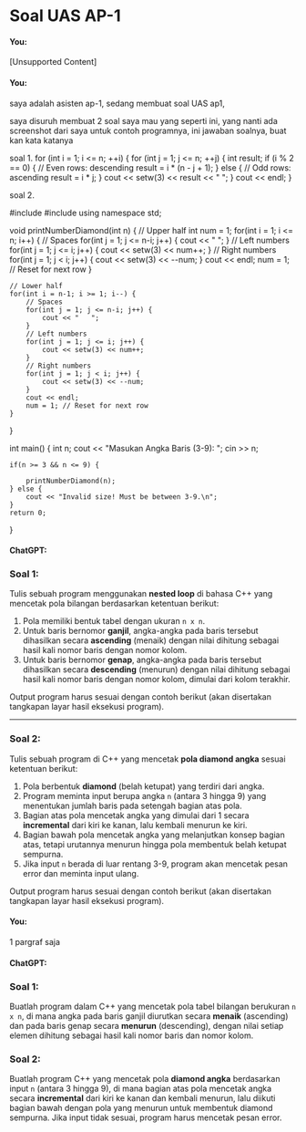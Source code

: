# Soal UAS AP-1

#### You:
[Unsupported Content]

#### You:
saya adalah asisten ap-1, sedang membuat soal UAS ap1, 

saya disuruh membuat 2 soal
saya mau yang seperti ini, yang nanti ada screenshot dari saya untuk contoh programnya,
ini jawaban soalnya, buat kan kata katanya

soal 1.
 for (int i = 1; i <= n; ++i) {
        for (int j = 1; j <= n; ++j) {
            int result;
            if (i % 2 == 0) {
                // Even rows: descending
                result = i * (n - j + 1);
            } else {
                // Odd rows: ascending
                result = i * j;
            }
            cout << setw(3) << result << " ";
        }
        cout << endl;
    }

soal 2. 

#include <iostream>
#include <iomanip>
using namespace std;

void printNumberDiamond(int n) {
    // Upper half
    int num = 1;
    for(int i = 1; i <= n; i++) {
        // Spaces
        for(int j = 1; j <= n-i; j++) {
            cout << "   ";
        }
        // Left numbers
        for(int j = 1; j <= i; j++) {
            cout << setw(3) << num++;
        }
        // Right numbers
        for(int j = 1; j < i; j++) {
            cout << setw(3) << --num;
        }
        cout << endl;
        num = 1; // Reset for next row
    }
    
    // Lower half
    for(int i = n-1; i >= 1; i--) {
        // Spaces
        for(int j = 1; j <= n-i; j++) {
            cout << "   ";
        }
        // Left numbers
        for(int j = 1; j <= i; j++) {
            cout << setw(3) << num++;
        }
        // Right numbers
        for(int j = 1; j < i; j++) {
            cout << setw(3) << --num;
        }
        cout << endl;
        num = 1; // Reset for next row
    }
}

int main() {
    int n;
    cout << "Masukan Angka Baris (3-9): ";
    cin >> n;
   
    
    if(n >= 3 && n <= 9) {
    
        printNumberDiamond(n);
    } else {
        cout << "Invalid size! Must be between 3-9.\n";
    }
    return 0;
}




#### ChatGPT:
### Soal 1:

Tulis sebuah program menggunakan **nested loop** di bahasa C++ yang mencetak pola bilangan berdasarkan ketentuan berikut:

1. Pola memiliki bentuk tabel dengan ukuran `n x n`.
2. Untuk baris bernomor **ganjil**, angka-angka pada baris tersebut dihasilkan secara **ascending** (menaik) dengan nilai dihitung sebagai hasil kali nomor baris dengan nomor kolom.
3. Untuk baris bernomor **genap**, angka-angka pada baris tersebut dihasilkan secara **descending** (menurun) dengan nilai dihitung sebagai hasil kali nomor baris dengan nomor kolom, dimulai dari kolom terakhir.

Output program harus sesuai dengan contoh berikut (akan disertakan tangkapan layar hasil eksekusi program).

---

### Soal 2:

Tulis sebuah program di C++ yang mencetak **pola diamond angka** sesuai ketentuan berikut:

1. Pola berbentuk **diamond** (belah ketupat) yang terdiri dari angka.
2. Program meminta input berupa angka `n` (antara 3 hingga 9) yang menentukan jumlah baris pada setengah bagian atas pola.
3. Bagian atas pola mencetak angka yang dimulai dari 1 secara **incremental** dari kiri ke kanan, lalu kembali menurun ke kiri.
4. Bagian bawah pola mencetak angka yang melanjutkan konsep bagian atas, tetapi urutannya menurun hingga pola membentuk belah ketupat sempurna.
5. Jika input `n` berada di luar rentang 3-9, program akan mencetak pesan error dan meminta input ulang.

Output program harus sesuai dengan contoh berikut (akan disertakan tangkapan layar hasil eksekusi program).


#### You:
1 pargraf saja

#### ChatGPT:
### Soal 1:

Buatlah program dalam C++ yang mencetak pola tabel bilangan berukuran `n x n`, di mana angka pada baris ganjil diurutkan secara **menaik** (ascending) dan pada baris genap secara **menurun** (descending), dengan nilai setiap elemen dihitung sebagai hasil kali nomor baris dan nomor kolom.

### Soal 2:

Buatlah program C++ yang mencetak pola **diamond angka** berdasarkan input `n` (antara 3 hingga 9), di mana bagian atas pola mencetak angka secara **incremental** dari kiri ke kanan dan kembali menurun, lalu diikuti bagian bawah dengan pola yang menurun untuk membentuk diamond sempurna. Jika input tidak sesuai, program harus mencetak pesan error.

